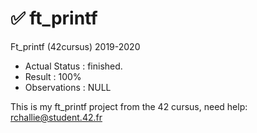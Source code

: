 # ✅ ft_printf
Ft_printf (42cursus) 2019-2020

- Actual Status : finished.
- Result        : 100%
- Observations : NULL

This is my ft_printf project from the 42 cursus,
need help:
rchallie@student.42.fr
